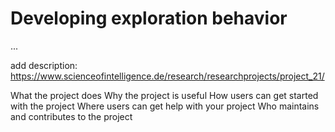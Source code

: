 # Developing exploration behavior

... 

add description: https://www.scienceofintelligence.de/research/researchprojects/project_21/


What the project does
Why the project is useful
How users can get started with the project
Where users can get help with your project
Who maintains and contributes to the project
